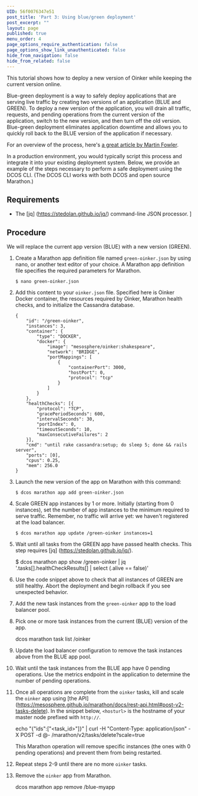 ```yaml
---
UID: 56f0076347e51
post_title: 'Part 3: Using blue/green deployment'
post_excerpt: ""
layout: page
published: true
menu_order: 4
page_options_require_authentication: false
page_options_show_link_unauthenticated: false
hide_from_navigation: false
hide_from_related: false
---
```

This tutorial shows how to deploy a new version of Oinker while keeping the current version online.

Blue-green deployment is a way to safely deploy applications that are serving live traffic by creating two versions of an application (BLUE and GREEN). To deploy a new version of the application, you will drain all traffic, requests, and pending operations from the current version of the application, switch to the new version, and then turn off the old version. Blue-green deployment eliminates application downtime and allows you to quickly roll back to the BLUE version of the application if necessary.

For an overview of the process, here's [a great article by Martin Fowler][1].

In a production environment, you would typically script this process and integrate it into your existing deployment system. Below, we provide an example of the steps necessary to perform a safe deployment using the DCOS CLI. (The DCOS CLI works with both DCOS and open source Marathon.)

## Requirements

*   The \[jq\] (https://stedolan.github.io/jq/) command-line JSON processor. ]

## Procedure

We will replace the current app version (BLUE) with a new version (GREEN).

1.  Create a Marathon app definition file named `green-oinker.json` by using nano, or another text editor of your choice. A Marathon app definition file specifies the required parameters for Marathon.
    
        $ nano green-oinker.json
        

2.  Add this content to your `oinker.json` file. Specified here is Oinker Docker container, the resources required by Oinker, Marathon health checks, and to initialize the Cassandra database.
    
        {
            "id": "/green-oinker",
            "instances": 3,
            "container": {
                "type": "DOCKER",
                "docker": {
                    "image": "mesosphere/oinker:shakespeare",
                    "network": "BRIDGE",
                    "portMappings": [
                        {
                            "containerPort": 3000,
                            "hostPort": 0,
                            "protocol": "tcp"
                        }
                    ]
                }
            },
            "healthChecks": [{
                "protocol": "TCP",
                "gracePeriodSeconds": 600,
                "intervalSeconds": 30,
                "portIndex": 0,
                "timeoutSeconds": 10,
                "maxConsecutiveFailures": 2
            }],
            "cmd": "until rake cassandra:setup; do sleep 5; done && rails server",
            "ports": [0],
            "cpus": 0.25,
            "mem": 256.0
        }
        

3.  Launch the new version of the app on Marathon with this command:
    
        $ dcos marathon app add green-oinker.json  
        

4.  Scale GREEN app instances by 1 or more. Initially (starting from 0 instances), set the number of app instances to the minimum required to serve traffic. Remember, no traffic will arrive yet: we haven't registered at the load balancer.
    
        $ dcos marathon app update /green-oinker instances=1
        

5.  Wait until all tasks from the GREEN app have passed health checks. This step requires \[jq\] (https://stedolan.github.io/jq/). <!-- This command doesn't seem to do anything. JSH -->
    
    $ dcos marathon app show /green-oinker | jq '.tasks[].healthCheckResults[] | select (.alive == false)'

6.  Use the code snippet above to check that all instances of GREEN are still healthy. Abort the deployment and begin rollback if you see unexpected behavior.

7.  Add the new task instances from the `green-oinker` app to the load balancer pool. <!-- What does this mean? JSH -->

8.  Pick one or more task instances from the current (BLUE) version of the app.
    
    dcos marathon task list /oinker

9.  Update the load balancer configuration to remove the task instances above from the BLUE app pool. <!-- What does this mean? JSH -->

10. Wait until the task instances from the BLUE app have 0 pending operations. Use the metrics endpoint in the application to determine the number of pending operations. <!-- What does this mean? JSH -->

11. Once all operations are complete from the `oinker` tasks, kill and scale the `oinker` app using \[the API\] (https://mesosphere.github.io/marathon/docs/rest-api.html#post-v2-tasks-delete). In the snippet below, `<hosturl>` is the hostname of your master node prefixed with `http://`. <!-- Does this mean that we cannot do this in DCOS Marathon? JSH -->
    
    echo "{\"ids\":[\"<task_id>\"]}" | curl -H "Content-Type: application/json" -X POST -d @- <hosturl>/marathon/v2/tasks/delete?scale=true
    
    This Marathon operation will remove specific instances (the ones with 0 pending operations) and prevent them from being restarted.

12. Repeat steps 2-9 until there are no more `oinker` tasks.

13. Remove the `oinker` app from Marathon.
    
    dcos marathon app remove /blue-myapp

 [1]: http://martinfowler.com/bliki/BlueGreenDeployment.html